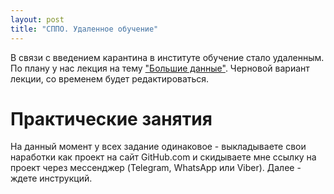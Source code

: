 ```yaml
---
layout: post
title: "СППО. Удаленное обучение"
---
```


В связи с введением карантина в институте обучение стало удаленным.
По плану у нас лекция на тему ["Большие данные"](https://docs.google.com/document/d/1lwSSIB5eoec8G4P9olfG8iHG8rf1tU2bIxQa9cwzClw/edit?usp=sharing).
Черновой вариант лекции, со временем будет редактироваться.

# Практические занятия

На данный момент у всех задание одинаковое - выкладываете свои наработки как проект на сайт GitHub.com и скидываете мне ссылку на проект через мессенджер (Telegram, WhatsApp или Viber).
Далее - ждете инструкций.
